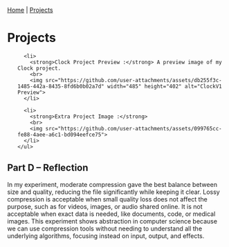 [Home](README.md) | [Projects](projects.md)

<html>
<head>
  <title>Projects</title>
</head>
<body>

  <h1>Projects</h1>

  <section>
    <ul>

      <li>
        <strong>Clock Project Preview :</strong> A preview image of my Clock project.
        <br>
        <img src="https://github.com/user-attachments/assets/db255f3c-1485-442a-8435-8fd6b0b02a7d" width="485" height="402" alt="ClockV1 Preview">
      </li>

      <li>
        <strong>Extra Project Image :</strong>
        <br>
        <img src="https://github.com/user-attachments/assets/099765cc-fe88-4aee-a6c1-bd094eefce75">
      </li>
    </ul>
  </section>

  <section>
    <h2>Part D – Reflection</h2>
    <p>
      In my experiment, moderate compression gave the best balance between size and quality, reducing the file significantly while keeping it clear. 
      Lossy compression is acceptable when small quality loss does not affect the purpose, such as for videos, images, or audio shared online. 
      It is not acceptable when exact data is needed, like documents, code, or medical images. 
      This experiment shows abstraction in computer science because we can use compression tools without needing to understand all the underlying algorithms, focusing instead on input, output, and effects.
    </p>
  </section>

</body>
</html>







